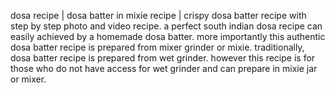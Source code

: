 dosa recipe | dosa batter in mixie recipe | crispy dosa batter recipe with step by step photo and video recipe. a perfect south indian dosa recipe can easily achieved by a homemade dosa batter. more importantly this authentic dosa batter recipe is prepared from mixer grinder or mixie. traditionally, dosa batter recipe is prepared from wet grinder. however this recipe is for those who do not have access for wet grinder and can prepare in mixie jar or mixer.